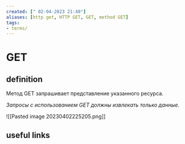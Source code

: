 ```yaml
---
created: [" 02-04-2023 21:40"]
aliases: [http get, HTTP GET, GET, method GET]
tags:
- terms/
---
```


# GET

## definition

Метод GET запрашивает представление указанного ресурса. 

*Запросы с использованием GET должны извлекать только данные.*

![[Pasted image 20230402225205.png]]

## useful links
